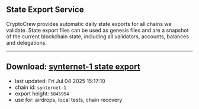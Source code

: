 ## State Export Service
CryptoCrew provides automatic daily state exports for all chains we validate. State export files can be used as genesis files and are a snapshot of the current blockchain state, including all validators, accounts, balances and delegations.

---
**Download: [synternet-1 state export](https://dl-eu2.ccvalidators.com/SERVICE/synternet/synternet-1_export_5845954.json)**
---

- last updated: Fri Jul 04 2025 15:17:10
- chain id: `synternet-1`
- export height: `5845954`
- use for: airdrops, local tests, chain recovery
